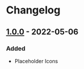 # Changelog

<!-- ## Types of changes
- `Added` for new features.
- `Changed` for changes in existing functionality.
- `Deprecated` for soon-to-be removed features.
- `Removed` for now removed features.
- `Fixed` for any bug fixes.
- `Security` in case of vulnerabilities. -->


## [1.0.0] - 2022-05-06

### Added

- Placeholder Icons

[1.0.0]: https://github.com/scriptjumper/Java-Chess-Engine/releases/tag/v-1.0.0

